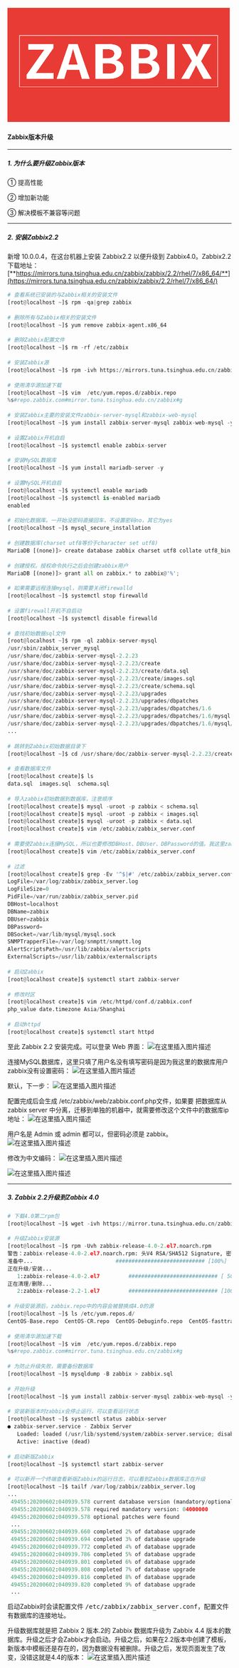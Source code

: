 ![Zabbix](../imgs/zabbix/202011061125.png)
#### Zabbix版本升级
<hr>

##### 1. 为什么要升级Zabbix版本
① 提高性能

② 增加新功能

③ 解决模板不兼容等问题
<hr>

##### 2. 安装Zabbix2.2
新增 10.0.0.4，在这台机器上安装 Zabbix2.2 以便升级到 Zabbix4.0。Zabbix2.2 下载地址：[**https://mirrors.tuna.tsinghua.edu.cn/zabbix/zabbix/2.2/rhel/7/x86_64/**](https://mirrors.tuna.tsinghua.edu.cn/zabbix/zabbix/2.2/rhel/7/x86_64/)
```python
# 查看系统已安装的与Zabbix相关的安装文件
[root@localhost ~]$ rpm -qa|grep zabbix

# 删除所有与Zabbix相关的安装文件
[root@localhost ~]$ yum remove zabbix-agent.x86_64

# 删除Zabbix配置文件
[root@localhost ~]$ rm -rf /etc/zabbix

# 安装Zabbix源
[root@localhost ~]$ rpm -ivh https://mirrors.tuna.tsinghua.edu.cn/zabbix/zabbix/2.2/rhel/7/x86_64/zabbix-release-2.2-1.el7.noarch.rpm

# 使用清华源加速下载
[root@localhost ~]$ vim  /etc/yum.repos.d/zabbix.repo 
%s#repo.zabbix.com#mirror.tuna.tsinghua.edu.cn/zabbix#g

# 安装Zabbix主要的安装文件zabbix-server-mysql和zabbix-web-mysql
[root@localhost ~]$ yum install zabbix-server-mysql zabbix-web-mysql -y 

# 设置Zabbix开机自启
[root@localhost ~]$ systemctl enable zabbix-server

# 安装MySQL数据库
[root@localhost ~]$ yum install mariadb-server -y

# 设置MySQL开机自启
[root@localhost ~]$ systemctl enable mariadb
[root@localhost ~]$ systemctl is-enabled mariadb
enabled

# 初始化数据库。一开始没密码直接回车，不设置密码no，其它为yes
[root@localhost ~]$ mysql_secure_installation 

# 创建数据库(charset utf8等价于character set utf8)
MariaDB [(none)]> create database zabbix charset utf8 collate utf8_bin;

# 创建授权。授权命令执行之后会创建zabbix用户
MariaDB [(none)]> grant all on zabbix.* to zabbix@'%';

# 如果需要远程连接mysql，则需要关闭firewalld
[root@localhost ~]$ systemctl stop firewalld

# 设置firewall开机不自启动
[root@localhost ~]$ systemctl disable firewalld

# 查找初始数据sql文件
[root@localhost ~]$ rpm -ql zabbix-server-mysql
/usr/sbin/zabbix_server_mysql
/usr/share/doc/zabbix-server-mysql-2.2.23
/usr/share/doc/zabbix-server-mysql-2.2.23/create
/usr/share/doc/zabbix-server-mysql-2.2.23/create/data.sql
/usr/share/doc/zabbix-server-mysql-2.2.23/create/images.sql
/usr/share/doc/zabbix-server-mysql-2.2.23/create/schema.sql
/usr/share/doc/zabbix-server-mysql-2.2.23/upgrades
/usr/share/doc/zabbix-server-mysql-2.2.23/upgrades/dbpatches
/usr/share/doc/zabbix-server-mysql-2.2.23/upgrades/dbpatches/1.6
/usr/share/doc/zabbix-server-mysql-2.2.23/upgrades/dbpatches/1.6/mysql
/usr/share/doc/zabbix-server-mysql-2.2.23/upgrades/dbpatches/1.6/mysql/patch.sql
...

# 跳转到Zabbix初始数据目录下
[root@localhost ~]$ cd /usr/share/doc/zabbix-server-mysql-2.2.23/create/

# 查看数据库文件
[root@localhost create]$ ls
data.sql  images.sql  schema.sql

# 导入zabbix初始数据到数据库，注意顺序
[root@localhost create]$ mysql -uroot -p zabbix < schema.sql 
[root@localhost create]$ mysql -uroot -p zabbix < images.sql 
[root@localhost create]$ mysql -uroot -p zabbix < data.sql 
[root@localhost create]$ vim /etc/zabbix/zabbix_server.conf

# 需要使Zabbix连接MySQL，所以也要修改DBHost、DBUser、DBPassword的值。我这里zabbix数据库用户没有设置密码
[root@localhost create]$ vim /etc/zabbix/zabbix_server.conf

# 过滤
[root@localhost create]$ grep -Ev '^$|#' /etc/zabbix/zabbix_server.conf 
LogFile=/var/log/zabbix/zabbix_server.log
LogFileSize=0
PidFile=/var/run/zabbix/zabbix_server.pid
DBHost=localhost
DBName=zabbix
DBUser=zabbix
DBPassword=
DBSocket=/var/lib/mysql/mysql.sock
SNMPTrapperFile=/var/log/snmptt/snmptt.log
AlertScriptsPath=/usr/lib/zabbix/alertscripts
ExternalScripts=/usr/lib/zabbix/externalscripts

# 启动Zabbix
[root@localhost create]$ systemctl start zabbix-server

# 修改时区
[root@localhost create]$ vim /etc/httpd/conf.d/zabbix.conf 
php_value date.timezone Asia/Shanghai

# 启动httpd
[root@localhost create]$ systemctl start httpd
```
至此 Zabbix 2.2 安装完成。可以登录 Web 界面：
![在这里插入图片描述](https://img-blog.csdnimg.cn/20200602143851461.png?x-oss-process=image/watermark,type_ZmFuZ3poZW5naGVpdGk,shadow_10,text_aHR0cHM6Ly9ibG9nLmNzZG4ubmV0L1RoYW5sb24=,size_16,color_FFFFFF,t_70)

连接MySQL数据库，这里只填了用户名没有填写密码是因为我这里的数据库用户zabbix没有设置密码：
![在这里插入图片描述](https://img-blog.csdnimg.cn/20200602144429168.png?x-oss-process=image/watermark,type_ZmFuZ3poZW5naGVpdGk,shadow_10,text_aHR0cHM6Ly9ibG9nLmNzZG4ubmV0L1RoYW5sb24=,size_16,color_FFFFFF,t_70)

默认，下一步：
![在这里插入图片描述](https://img-blog.csdnimg.cn/20200602144506154.png?x-oss-process=image/watermark,type_ZmFuZ3poZW5naGVpdGk,shadow_10,text_aHR0cHM6Ly9ibG9nLmNzZG4ubmV0L1RoYW5sb24=,size_16,color_FFFFFF,t_70)

配置完成后会生成 /etc/zabbix/web/zabbix.conf.php文件，如果要 <font>把数据库从 zabbix server 中分离，迁移到单独的机器中</font>，就需要修改这个文件中的数据库ip地址：
![在这里插入图片描述](https://img-blog.csdnimg.cn/20200602155736713.png?x-oss-process=image/watermark,type_ZmFuZ3poZW5naGVpdGk,shadow_10,text_aHR0cHM6Ly9ibG9nLmNzZG4ubmV0L1RoYW5sb24=,size_16,color_FFFFFF,t_70)

用户名是 Admin 或 admin 都可以，但密码必须是 zabbix。
![在这里插入图片描述](https://img-blog.csdnimg.cn/20200602144952240.png?x-oss-process=image/watermark,type_ZmFuZ3poZW5naGVpdGk,shadow_10,text_aHR0cHM6Ly9ibG9nLmNzZG4ubmV0L1RoYW5sb24=,size_16,color_FFFFFF,t_70)

修改为中文编码：
![在这里插入图片描述](https://img-blog.csdnimg.cn/20200602145221903.png?x-oss-process=image/watermark,type_ZmFuZ3poZW5naGVpdGk,shadow_10,text_aHR0cHM6Ly9ibG9nLmNzZG4ubmV0L1RoYW5sb24=,size_16,color_FFFFFF,t_70)

![在这里插入图片描述](https://img-blog.csdnimg.cn/2020060215582527.png?x-oss-process=image/watermark,type_ZmFuZ3poZW5naGVpdGk,shadow_10,text_aHR0cHM6Ly9ibG9nLmNzZG4ubmV0L1RoYW5sb24=,size_16,color_FFFFFF,t_70)
<hr>

##### 3. Zabbix 2.2升级到Zabbix 4.0
```python
# 下载4.0第二rpm包
[root@localhost ~]$ wget -ivh https://mirror.tuna.tsinghua.edu.cn/zabbix/zabbix/4.0/rhel/7/x86_64/zabbix-release-4.0-2.el7.noarch.rpm

# 升级Zabbix安装源
[root@localhost ~]$ rpm -Uvh zabbix-release-4.0-2.el7.noarch.rpm 
警告：zabbix-release-4.0-2.el7.noarch.rpm: 头V4 RSA/SHA512 Signature, 密钥 ID a14fe591: NOKEY
准备中...                          ############################ [100%]
正在升级/安装...
   1:zabbix-release-4.0-2.el7         ############################ [ 50%]
正在清理/删除...
   2:zabbix-release-2.2-1.el7         ############################ [100%]

# 升级安装源后，zabbix.repo中的内容会被替换成4.0的源
[root@localhost ~]$ ls /etc/yum.repos.d/
CentOS-Base.repo  CentOS-CR.repo  CentOS-Debuginfo.repo  CentOS-fasttrack.repo  CentOS-Media.repo  CentOS-Sources.repo  CentOS-Vault.repo  CentOS-x86_64-kernel.repo  zabbix.repo

# 使用清华源加速下载
[root@localhost ~]$ vim  /etc/yum.repos.d/zabbix.repo 
%s#repo.zabbix.com#mirror.tuna.tsinghua.edu.cn/zabbix#g

# 为防止升级失败，需要备份数据库
[root@localhost ~]$ mysqldump -B zabbix > zabbix.sql

# 开始升级
[root@localhost ~]$ yum install zabbix-server-mysql zabbix-web-mysql -y

# 安装新版本时zabbix会停止运行，可以查看运行状态
[root@localhost ~]$ systemctl status zabbix-server
● zabbix-server.service - Zabbix Server
   Loaded: loaded (/usr/lib/systemd/system/zabbix-server.service; disabled; vendor preset: disabled)
   Active: inactive (dead)

# 启动新版Zabbix
[root@localhost ~]$ systemctl start zabbix-server 

# 可以新开一个终端查看新版Zabbix的运行日志，可以看到Zabbix数据库正在升级
[root@localhost ~]$ tailf /var/log/zabbix/zabbix_server.log 
...
 49455:20200602:040939.578 current database version (mandatory/optional): D/02020001
 49455:20200602:040939.578 required mandatory version: 04000000
 49455:20200602:040939.578 optional patches were found
 ...
 49455:20200602:040939.660 completed 2% of database upgrade
 49455:20200602:040939.694 completed 3% of database upgrade
 49455:20200602:040939.772 completed 4% of database upgrade
 49455:20200602:040939.786 completed 5% of database upgrade
 49455:20200602:040939.801 completed 6% of database upgrade
 49455:20200602:040939.808 completed 7% of database upgrade
 49455:20200602:040939.816 completed 8% of database upgrade
 49455:20200602:040939.820 completed 9% of database upgrade
 ...
```
启动Zabbix时会读配置文件 <kbd>/etc/zabbix/zabbix_server.conf</kbd>，配置文件有数据库的连接地址。

升级数据库就是把 Zabbix 2 版本.2的 Zabbix 数据库升级为 Zabbix 4.4 版本的数据库。<font>升级之后才会Zabbix才会启动</font>。升级之后，如果在2.2版本中创建了模板，新版本中模板还是存在的，因为数据没有被删除。升级之后，发现页面发生了改变，没错这就是4.4的版本：
![在这里插入图片描述](https://img-blog.csdnimg.cn/20200602165057585.png?x-oss-process=image/watermark,type_ZmFuZ3poZW5naGVpdGk,shadow_10,text_aHR0cHM6Ly9ibG9nLmNzZG4ubmV0L1RoYW5sb24=,size_16,color_FFFFFF,t_70)